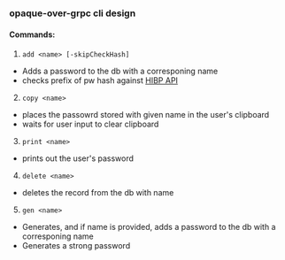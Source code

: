 ### opaque-over-grpc cli design

#### Commands:

1. `add <name> [-skipCheckHash]`

- Adds a password to the db with a corresponing name
- checks prefix of pw hash against [HIBP API](https://haveibeenpwned.com/API/v3)

2. `copy <name>`

- places the passowrd stored with given name in the user's clipboard
- waits for user input to clear clipboard

3. `print <name>`

- prints out the user's password

4. `delete <name>`

- deletes the record from the db with name

5. `gen <name>`

- Generates, and if name is provided, adds a password to the db with a corresponing name
- Generates a strong password
